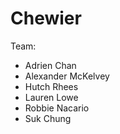 # Chewier

Team:

- Adrien Chan
- Alexander McKelvey
- Hutch Rhees
- Lauren Lowe
- Robbie Nacario
- Suk Chung
